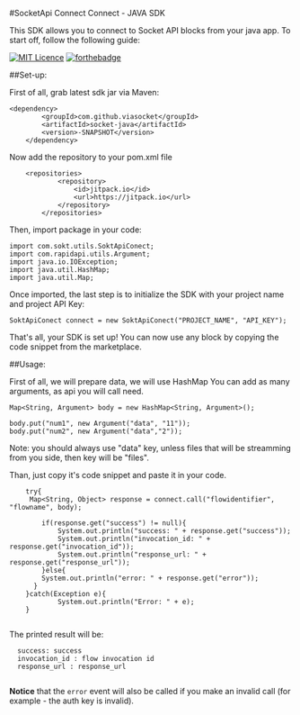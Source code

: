 #SocketApi Connect Connect - JAVA SDK

This SDK allows you to connect to Socket API blocks from your java app. To start off, follow the following guide:

[![MIT Licence](https://badges.frapsoft.com/os/mit/mit.png?v=103)](https://opensource.org/licenses/mit-license.php)
[![forthebadge](http://forthebadge.com/images/badges/built-by-developers.svg)](http://forthebadge.com)

##Set-up:

First of all, grab latest sdk jar via Maven:

  	<dependency>
    	    <groupId>com.github.viasocket</groupId>
    	    <artifactId>socket-java</artifactId>
    	    <version>-SNAPSHOT</version>
    	</dependency>
Now add the repository to your pom.xml file

    	<repositories>
        		<repository>
        		    <id>jitpack.io</id>
        		    <url>https://jitpack.io</url>
        		</repository>
        	</repositories>


Then, import package in your code:

    import com.sokt.utils.SoktApiConect;
    import com.rapidapi.utils.Argument;
    import java.io.IOException;
    import java.util.HashMap;
    import java.util.Map;

Once imported, the last step is to initialize the SDK with your project name and project API Key:

    SoktApiConect connect = new SoktApiConect("PROJECT_NAME", "API_KEY");

That's all, your SDK is set up! You can now use any block by copying the code snippet from the marketplace.

##Usage:

First of all, we will prepare data, we will use HashMap You can add as many arguments, as api you will call need.

	Map<String, Argument> body = new HashMap<String, Argument>();
    
    body.put("num1", new Argument("data", "11"));
    body.put("num2", new Argument("data","2"));

Note: you should always use "data" key, unless files that will be streamming from you side, then key will be "files".

Than, just copy it's code snippet and paste it in your code.

```
    try{
     Map<String, Object> response = connect.call("flowidentifier", "flowname", body);

	    if(response.get("success") != null){
	    	System.out.println("success: " + response.get("success"));
			System.out.println("invocation_id: " + response.get("invocation_id"));
			System.out.println("response_url: " + response.get("response_url"));
	    }else{
      	System.out.println("error: " + response.get("error"));
      }
    }catch(Exception e){
	    	System.out.println("Error: " + e);
    }
    
```

The printed result will be:

```
  success: success
  invocation_id : flow invocation id
  response_url : response_url


```

**Notice** that the `error` event will also be called if you make an invalid  call (for example - the auth key is invalid).

